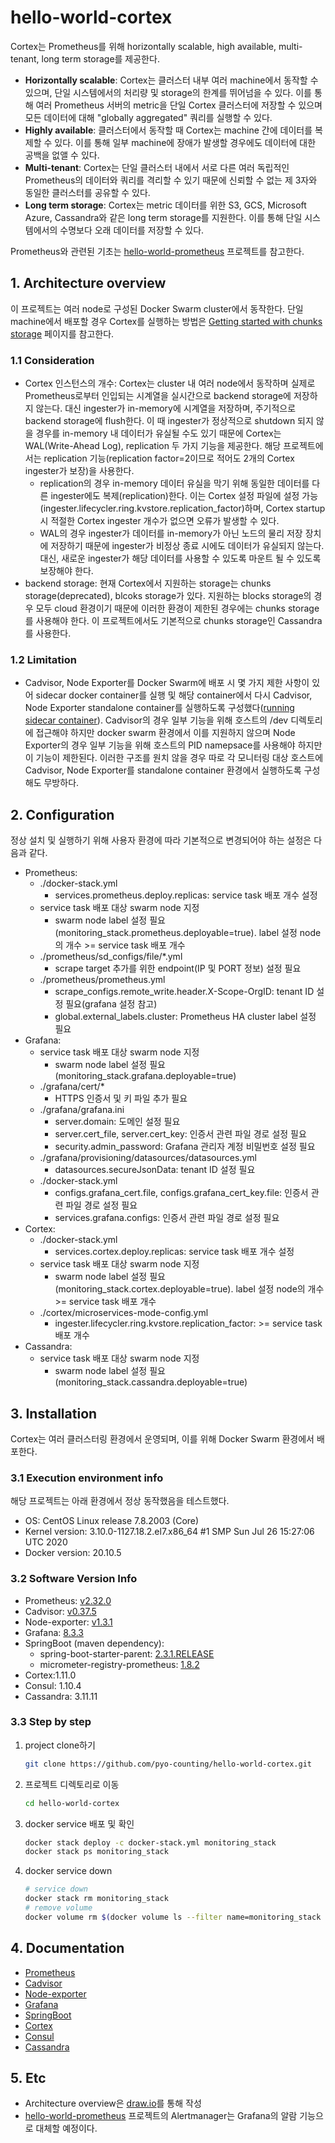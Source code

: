 # hello-world-cortex
Cortex는 Prometheus를 위해 horizontally scalable, high available, multi-tenant, long term storage를 제공한다.

- **Horizontally scalable**: Cortex는 클러스터 내부 여러 machine에서 동작할 수 있으며, 단일 시스템에서의 처리량 및 storage의 한계를 뛰어넘을 수 있다. 이를 통해 여러 Prometheus 서버의 metric을 단일 Cortex 클러스터에 저장할 수 있으며 모든 데이터에 대해 "globally aggregated" 쿼리를 실행할 수 있다.
- **Highly available**: 클러스터에서 동작할 때 Cortex는 machine 간에 데이터를 복제할 수 있다. 이를 통해 일부 machine에 장애가 발생할 경우에도 데이터에 대한 공백을 없앨 수 있다.
- **Multi-tenant**: Cortex는 단일 클러스터 내에서 서로 다른 여러 독립적인 Prometheus의 데이터와 쿼리를 격리할 수 있기 때문에 신뢰할 수 없는 제 3자와 동일한 클러스터를 공유할 수 있다.
- **Long term storage**: Cortex는 metric 데이터를 위한 S3, GCS, Microsoft Azure, Cassandra와 같은 long term storage를 지원한다. 이를 통해 단일 시스템에서의 수명보다 오래 데이터를 저장할 수 있다.

Prometheus와 관련된 기초는 [hello-world-prometheus](https://github.com/pyo-counting/hello-world-prometheus) 프로젝트를 참고한다.

## 1. Architecture overview
이 프로젝트는 여러 node로 구성된 Docker Swarm cluster에서 동작한다. 단일 machine에서 배포할 경우 Cortex를 실행하는 방법은 [Getting started with chunks storage](https://cortexmetrics.io/docs/chunks-storage/getting-started-chunks-storage/) 페이지를 참고한다.

### 1.1 Consideration
- Cortex 인스턴스의 개수: Cortex는 cluster 내 여러 node에서 동작하며 실제로 Prometheus로부터 인입되는 시계열을 실시간으로 backend storage에 저장하지 않는다. 대신 ingester가 in-memory에 시계열을 저장하며, 주기적으로 backend storage에 flush한다. 이 때 ingester가 정상적으로 shutdown 되지 않을 경우를 in-memory 내 데이터가 유실될 수도 있기 때문에 Cortex는 WAL(Write-Ahead Log), replication 두 가지 기능을 제공한다. 해당 프로젝트에서는 replication 기능(replication factor=2이므로 적어도 2개의 Cortex ingester가 보장)을 사용한다.
  - replication의 경우 in-memory 데이터 유실을 막기 위해 동일한 데이터를 다른 ingester에도 복제(replication)한다. 이는 Cortex 설정 파일에 설정 가능(ingester.lifecycler.ring.kvstore.replication_factor)하며, Cortex startup 시 적절한 Cortex ingester 개수가 없으면 오류가 발생할 수 있다.
  - WAL의 경우 ingester가 데이터를 in-memory가 아닌 노드의 물리 저장 장치에 저장하기 때문에 ingester가 비정상 종료 시에도 데이터가 유실되지 않는다. 대신, 새로운 ingester가 해당 데이터를 사용할 수 있도록 마운트 될 수 있도록 보장해야 한다.
- backend storage: 현재 Cortex에서 지원하는 storage는 chunks storage(deprecated), blcoks storage가 있다. 지원하는 blocks storage의 경우 모두 cloud 환경이기 때문에 이러한 환경이 제한된 경우에는 chunks storage를 사용해야 한다. 이 프로젝트에서도 기본적으로 chunks storage인 Cassandra를 사용한다.

### 1.2 Limitation
- Cadvisor, Node Exporter를 Docker Swarm에 배포 시 몇 가지 제한 사항이 있어 sidecar docker container를 실행 및 해당 container에서 다시 Cadvisor, Node Exporter standalone container를 실행하도록 구성했다([running sidecar container](https://github.com/google/cadvisor/issues/2150#issuecomment-797788353)). Cadvisor의 경우 일부 기능을 위해 호스트의 /dev 디렉토리에 접근해야 하지만 docker swarm 환경에서 이를 지원하지 않으며 Node Exporter의 경우 일부 기능을 위해 호스트의 PID namepsace를 사용해야 하지만 이 기능이 제한된다. 이러한 구조를 원치 않을 경우 따로 각 모니터링 대상 호스트에 Cadvisor, Node Exporter를 standalone container 환경에서 실행하도록 구성해도 무방하다.

## 2. Configuration
정상 설치 및 실행하기 위해 사용자 환경에 따라 기본적으로 변경되어야 하는 설정은 다음과 같다.

- Prometheus:
  - ./docker-stack.yml
    - services.prometheus.deploy.replicas: service task 배포 개수 설정
  - service task 배포 대상 swarm node 지정
    - swarm node label 설정 필요(monitoring_stack.prometheus.deployable=true). label 설정 node의 개수 >= service task 배포 개수
  - ./prometheus/sd_configs/file/*.yml
    - scrape target 추가를 위한 endpoint(IP 및 PORT 정보) 설정 필요
  - ./prometheus/prometheus.yml
    - scrape_configs.remote_write.header.X-Scope-OrgID: tenant ID 설정 필요(grafana 설정 참고)
    - global.external_labels.cluster: Prometheus HA cluster label 설정 필요
- Grafana:
  - service task 배포 대상 swarm node 지정
    - swarm node label 설정 필요(monitoring_stack.grafana.deployable=true)
  - ./grafana/cert/*
    - HTTPS 인증서 및 키 파일 추가 필요
  - ./grafana/grafana.ini
    - server.domain: 도메인 설정 필요
    - server.cert_file, server.cert_key: 인증서 관련 파일 경로 설정 필요
    - security.admin_password: Grafana 관리자 계정 비밀번호 설정 필요
  - ./grafana/provisioning/datasources/datasources.yml
    - datasources.secureJsonData: tenant ID 설정 필요
  - ./docker-stack.yml
    - configs.grafana_cert.file, configs.grafana_cert_key.file: 인증서 관련 파일 경로 설정 필요
    - services.grafana.configs: 인증서 관련 파일 경로 설정 필요
- Cortex:
  - ./docker-stack.yml
    - services.cortex.deploy.replicas: service task 배포 개수 설정
  - service task 배포 대상 swarm node 지정
    - swarm node label 설정 필요(monitoring_stack.cortex.deployable=true). label 설정 node의 개수 >= service task 배포 개수
  - ./cortex/microservices-mode-config.yml
    - ingester.lifecycler.ring.kvstore.replication_factor: >= service task 배포 개수
- Cassandra:
  - service task 배포 대상 swarm node 지정
    - swarm node label 설정 필요(monitoring_stack.cassandra.deployable=true)

## 3. Installation
Cortex는 여러 클러스터링 환경에서 운영되며, 이를 위해 Docker Swarm 환경에서 배포한다.

### 3.1 Execution environment info
해당 프로젝트는 아래 환경에서 정상 동작했음을 테스트했다.
- OS: CentOS Linux release 7.8.2003 (Core)
- Kernel version: 3.10.0-1127.18.2.el7.x86_64 #1 SMP Sun Jul 26 15:27:06 UTC 2020
- Docker version: 20.10.5

### 3.2 Software Version Info
- Prometheus: [v2.32.0](https://github.com/prometheus/prometheus/releases/tag/v2.32.0)
- Cadvisor: [v0.37.5](https://github.com/google/cadvisor/releases/tag/v0.37.5)
- Node-exporter: [v1.3.1](https://github.com/prometheus/node_exporter/releases/tag/v1.3.1)
- Grafana: [8.3.3](https://github.com/grafana/grafana/releases/tag/v8.3.3)
- SpringBoot (maven dependency):
    - spring-boot-starter-parent: [2.3.1.RELEASE](https://github.com/spring-projects/spring-boot/releases/tag/v2.3.1.RELEASE)
    - micrometer-registry-prometheus: [1.8.2](https://github.com/micrometer-metrics/micrometer/releases/tag/v1.8.2)
- Cortex:1.11.0
- Consul: 1.10.4
- Cassandra: 3.11.11
    
### 3.3 Step by step
1. project clone하기
   ```bash
   git clone https://github.com/pyo-counting/hello-world-cortex.git
   ```
2. 프로젝트 디렉토리로 이동
   ```bash
   cd hello-world-cortex
   ```
3. docker service 배포 및 확인
   ```bash
   docker stack deploy -c docker-stack.yml monitoring_stack
   docker stack ps monitoring_stack
   ```
3. docker service down
   ```bash
   # service down
   docker stack rm monitoring_stack
   # remove volume
   docker volume rm $(docker volume ls --filter name=monitoring_stack --format {{.Name}})
   ```

## 4. Documentation
- [Prometheus](https://prometheus.io/docs/introduction/overview/)
- [Cadvisor](https://github.com/google/cadvisor)
- [Node-exporter](https://github.com/prometheus/node_exporter)
- [Grafana](https://grafana.com/docs/grafana/latest/)
- [SpringBoot](https://docs.spring.io/spring-boot/docs/current/reference/html/actuator.html)
- [Cortex](https://cortexmetrics.io/docs/)
- [Consul](https://www.consul.io/docs)
- [Cassandra](https://cassandra.apache.org/doc/latest/)

## 5. Etc
- Architecture overview은 [draw.io](https://www.draw.io)를 통해 작성
- [hello-world-prometheus](https://github.com/pyo-counting/hello-world-prometheus) 프로젝트의 Alertmanager는 Grafana의 알람 기능으로 대체할 예정이다.